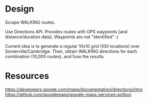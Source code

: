 
# Design

Scrape WALKING routes.

Use Directions API.
Provides routes with GPS waypoints [and distance/duration data].
Waypoints are not "identified" :(

Current idea is to generate a regular 10x10 grid (100 locations) over Somerville/Cambridge.
Then, obtain WALKING directions for each combination (10,000 routes), and fuse the results.

# Resources

https://developers.google.com/maps/documentation/directions/intro
https://github.com/googlemaps/google-maps-services-python
